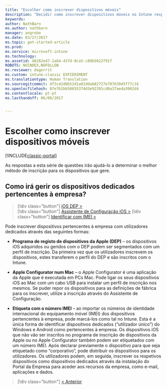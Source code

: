 ```yaml
---
title: "Escolher como inscrever dispositivos móveis"
description: "Decidir como inscrever dispositivos móveis no Intune respondendo a algumas perguntas simples"
keywords: 
author: NathBarn
ms.author: nathbarn
manager: angrobe
ms.date: 03/27/2017
ms.topic: get-started-article
ms.prod: 
ms.service: microsoft-intune
ms.technology: 
ms.assetid: 40262e47-1ab4-437d-8ca5-c89b5022f91f
ROBOTS: NOINDEX,NOFOLLOW
ms.reviewer: dagerrit
ms.custom: intune-classic EXPIERIMENT
ms.translationtype: Human Translation
ms.sourcegitcommit: df3c42d8b52d1a01ddab82727e707639d5f77c16
ms.openlocfilehash: 8fe7b2bb58655374d3e92391cd0a37aeda3062d4
ms.contentlocale: pt-pt
ms.lasthandoff: 06/08/2017


---
```

# <a name="choose-how-to-enroll-mobile-devices"></a>Escolher como inscrever dispositivos móveis

[!INCLUDE[classic-portal](../includes/classic-portal.md)]

As respostas a esta série de questões irão ajudá-lo a determinar o melhor método de inscrição para os dispositivos que gere.

## <a name="how-will-you-manage-dedicated-corporate-owned-devices"></a>**Como irá gerir os dispositivos dedicados pertencentes à empresa?**

  > [!div class="button"]
[iOS DEP >](/intune-classic/deploy-use/ios-device-enrollment-program-in-microsoft-intune)  
> [!div class="button"]
[Assistente de Configuração iOS >](/intune-classic/deploy-use/ios-setup-assistant-enrollment-in-microsoft-intune)
> [!div class="button"]
[Identificar com IMEI >](/intune-classic/deploy-use/specify-corporate-owned-devices-with-international-mobile-equipment-identity-imei-numbers)

  Pode inscrever dispositivos pertencentes à empresa com utilizadores dedicados através das seguintes formas:

  - **Programa de registo de dispositivos da Apple (DEP)** – os dispositivos iOS adquiridos ou geridos com o DEP podem ser segmentados com um perfil de inscrição. Da primeira vez que os utilizadores inscrevem os dispositivos, estes transferem o perfil do DEP e são inscritos com o Intune.

  - **Apple Configurator num Mac** – o Apple Configurator é uma aplicação da Apple que é executada em PCs Mac. Pode ligar os seus dispositivos iOS ao Mac com um cabo USB para instalar um perfil de inscrição nos mesmos. Se puder repor os dispositivos para as definições de fábrica para os inscrever, utilize a inscrição através do Assistente de Configuração.

  - **Etiqueta com o número IMEI** – ao importar os números de identidade internacional do equipamento móvel (IMEI) dos dispositivos pertencentes à empresa, pode marcá-los como tal no Intune. Esta é a única forma de identificar dispositivos dedicados (“utilizador único”) do Windows e Android como pertencentes à empresa. Os dispositivos iOS que não vão ser inscritos no programa de inscrição de dispositivos da Apple ou no Apple Configurator também podem ser etiquetados com um número IMEI. Após declarar previamente o dispositivo para que seja etiquetado como “corporativo”, pode distribuir os dispositivos para os utilizadores. Os utilizadores podem, em seguida, inscrever os respetivos dispositivos como dispositivos dedicados através da instalação do Portal da Empresa para aceder aos recursos da empresa, como e-mail, aplicações e dados.

> [!div class="button"]
[< Anterior](choose-how-to-enroll-devices3.md)

